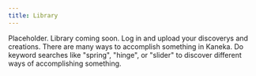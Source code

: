 ```yaml
---
title: Library
---
```


Placeholder.  Library coming soon.  Log in and upload your discoverys and creations.  There are many ways to accomplish something in Kaneka.  Do keyword searches like "spring", "hinge", or "slider" to discover different ways of accomplishing something.